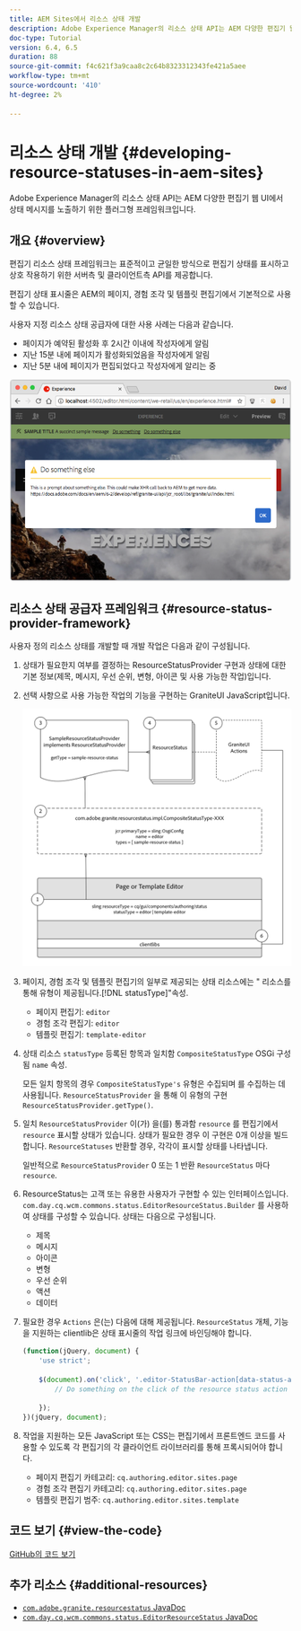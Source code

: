 ```yaml
---
title: AEM Sites에서 리소스 상태 개발
description: Adobe Experience Manager의 리소스 상태 API는 AEM 다양한 편집기 웹 UI에서 상태 메시지를 노출하기 위한 플러그형 프레임워크입니다.
doc-type: Tutorial
version: 6.4, 6.5
duration: 88
source-git-commit: f4c621f3a9caa8c2c64b8323312343fe421a5aee
workflow-type: tm+mt
source-wordcount: '410'
ht-degree: 2%

---
```



# 리소스 상태 개발 {#developing-resource-statuses-in-aem-sites}

Adobe Experience Manager의 리소스 상태 API는 AEM 다양한 편집기 웹 UI에서 상태 메시지를 노출하기 위한 플러그형 프레임워크입니다.

## 개요 {#overview}

편집기 리소스 상태 프레임워크는 표준적이고 균일한 방식으로 편집기 상태를 표시하고 상호 작용하기 위한 서버측 및 클라이언트측 API를 제공합니다.

편집기 상태 표시줄은 AEM의 페이지, 경험 조각 및 템플릿 편집기에서 기본적으로 사용할 수 있습니다.

사용자 지정 리소스 상태 공급자에 대한 사용 사례는 다음과 같습니다.

* 페이지가 예약된 활성화 후 2시간 이내에 작성자에게 알림
* 지난 15분 내에 페이지가 활성화되었음을 작성자에게 알림
* 지난 5분 내에 페이지가 편집되었다고 작성자에게 알리는 중

![AEM 편집기 리소스 상태 개요](assets/sample-editor-resource-status-screenshot.png)

## 리소스 상태 공급자 프레임워크 {#resource-status-provider-framework}

사용자 정의 리소스 상태를 개발할 때 개발 작업은 다음과 같이 구성됩니다.

1. 상태가 필요한지 여부를 결정하는 ResourceStatusProvider 구현과 상태에 대한 기본 정보(제목, 메시지, 우선 순위, 변형, 아이콘 및 사용 가능한 작업)입니다.
2. 선택 사항으로 사용 가능한 작업의 기능을 구현하는 GraniteUI JavaScript입니다.

   ![리소스 상태 아키텍처](assets/sample-editor-resource-status-application-architecture.png)

3. 페이지, 경험 조각 및 템플릿 편집기의 일부로 제공되는 상태 리소스에는 &quot; 리소스를 통해 유형이 제공됩니다.[!DNL statusType]&quot;속성.

   * 페이지 편집기: `editor`
   * 경험 조각 편집기: `editor`
   * 템플릿 편집기: `template-editor`

4. 상태 리소스 `statusType` 등록된 항목과 일치함 `CompositeStatusType` OSGi 구성됨 `name` 속성.

   모든 일치 항목의 경우 `CompositeStatusType's` 유형은 수집되며 를 수집하는 데 사용됩니다. `ResourceStatusProvider` 을 통해 이 유형의 구현 `ResourceStatusProvider.getType()`.

5. 일치 `ResourceStatusProvider` 이(가) 을(를) 통과함 `resource` 를 편집기에서 `resource` 표시할 상태가 있습니다. 상태가 필요한 경우 이 구현은 0개 이상을 빌드합니다. `ResourceStatuses` 반환할 경우, 각각이 표시할 상태를 나타냅니다.

   일반적으로 `ResourceStatusProvider` 0 또는 1 반환 `ResourceStatus` 마다 `resource`.

6. ResourceStatus는 고객 또는 유용한 사용자가 구현할 수 있는 인터페이스입니다. `com.day.cq.wcm.commons.status.EditorResourceStatus.Builder` 를 사용하여 상태를 구성할 수 있습니다. 상태는 다음으로 구성됩니다.

   * 제목
   * 메시지
   * 아이콘
   * 변형
   * 우선 순위
   * 액션
   * 데이터

7. 필요한 경우 `Actions` 은(는) 다음에 대해 제공됩니다. `ResourceStatus` 개체, 기능을 지원하는 clientlib은 상태 표시줄의 작업 링크에 바인딩해야 합니다.

   ```js
   (function(jQuery, document) {
       'use strict';
   
       $(document).on('click', '.editor-StatusBar-action[data-status-action-id="do-something"]', function () {
           // Do something on the click of the resource status action
   
       });
   })(jQuery, document);
   ```

8. 작업을 지원하는 모든 JavaScript 또는 CSS는 편집기에서 프론트엔드 코드를 사용할 수 있도록 각 편집기의 각 클라이언트 라이브러리를 통해 프록시되어야 합니다.

   * 페이지 편집기 카테고리: `cq.authoring.editor.sites.page`
   * 경험 조각 편집기 카테고리: `cq.authoring.editor.sites.page`
   * 템플릿 편집기 범주: `cq.authoring.editor.sites.template`

## 코드 보기 {#view-the-code}

[GitHub의 코드 보기](https://github.com/Adobe-Consulting-Services/acs-aem-samples/tree/master/bundle/src/main/java/com/adobe/acs/samples/resourcestatus/impl/SampleEditorResourceStatusProvider.java)

## 추가 리소스 {#additional-resources}

* [`com.adobe.granite.resourcestatus` JavaDoc](https://helpx.adobe.com/experience-manager/6-5/sites/developing/using/reference-materials/javadoc/com/adobe/granite/resourcestatus/package-summary.html)
* [`com.day.cq.wcm.commons.status.EditorResourceStatus` JavaDoc](https://helpx.adobe.com/experience-manager/6-5/sites/developing/using/reference-materials/javadoc/com/day/cq/wcm/commons/status/EditorResourceStatus.html)
